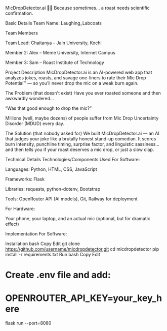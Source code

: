 MicDropDetector.ai 🎤🔥
Because sometimes… a roast needs scientific confirmation.

Basic Details
Team Name: Laughing_Labcoats

Team Members

Team Lead: Chaitanya – Jain University, Kochi

Member 2: Alex – Meme University, Internet Campus

Member 3: Sam – Roast Institute of Technology

Project Description
MicDropDetector.ai is an AI-powered web app that analyzes jokes, roasts, and savage one-liners to rate their Mic Drop Potential™ — so you’ll never drop the mic on a weak burn again.

The Problem (that doesn't exist)
Have you ever roasted someone and then awkwardly wondered…

“Was that good enough to drop the mic?”

Millions (well, maybe dozens) of people suffer from Mic Drop Uncertainty Disorder (MDUD) every day.

The Solution (that nobody asked for)
We built MicDropDetector.ai — an AI that judges your joke like a brutally honest stand-up comedian.
It scores burn intensity, punchline timing, surprise factor, and linguistic sassiness…
and then tells you if your roast deserves a mic drop, or just a slow clap.

Technical Details
Technologies/Components Used
For Software:

Languages: Python, HTML, CSS, JavaScript

Frameworks: Flask

Libraries: requests, python-dotenv, Bootstrap

Tools: OpenRouter API (AI models), Git, Railway for deployment

For Hardware:

Your phone, your laptop, and an actual mic (optional, but for dramatic effect)

Implementation
For Software:

Installation
bash
Copy
Edit
git clone https://github.com/username/micdropdetector.git
cd micdropdetector
pip install -r requirements.txt
Run
bash
Copy
Edit
# Create .env file and add:
# OPENROUTER_API_KEY=your_key_here
flask run --port=8080
